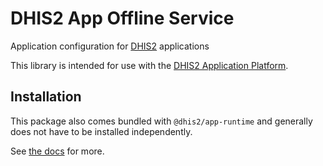 # DHIS2 App Offline Service

Application configuration for [DHIS2](https://dhis2.org) applications

This library is intended for use with the [DHIS2 Application Platform](https://github.com/dhis2/app-platform).

## Installation

This package also comes bundled with `@dhis2/app-runtime` and generally does not have to be installed independently.

See [the docs](https://runtime.dhis2.nu) for more.
